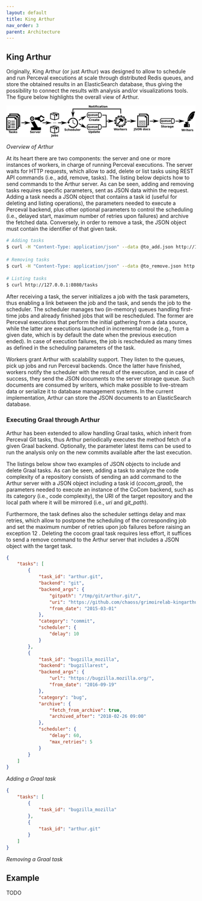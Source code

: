 ```yaml
---
layout: default
title: King Arthur
nav_order: 3
parent: Architecture
---
```


## King Arthur

Originally, King Arthur (or just Arthur) was designed to allow to schedule and run Perceval executions at scale through distributed Redis queues, and store the obtained results in an ElasticSearch database, thus giving the possibility to
connect the results with analysis and/or visualizations tools. The figure below highlights the overall view of Arthur. 

![](../../assets/kingarthur-oneline.png)

*Overview of Arthur*

At its heart there are two components: the server and one or more instances of workers, in charge of running Perceval executions. The server waits for HTTP requests, which allow to add,
delete or list tasks using REST API commands (i.e., add, remove, tasks). The listing below depicts how to send commands to the Arthur server. As can be seen, adding and removing tasks
requires specific parameters, sent as JSON data within the request. Adding a task needs a JSON object that contains a task id (useful for deleting and listing operations), the
parameters needed to execute a Perceval backend, plus other optional parameters to control the scheduling (i.e., delayed start, maximum number of retries upon failures) and archive
the fetched data. Conversely, in order to remove a task, the JSON object must contain the identifier of that given task.

```bash
# Adding tasks
$ curl -H "Content-Type: application/json" --data @to_add.json http://127.0.0.1:8080/add

# Removing tasks
$ curl -H "Content-Type: application/json" --data @to_remove.json http://127.0.0.1:8080/remove

# Listing tasks
$ curl http://127.0.0.1:8080/tasks
```

After receiving a task, the server initializes a job with the task parameters, thus enabling a link between the job and the task, and sends the job to the scheduler. The scheduler
manages two (in-memory) queues handling first-time jobs and already finished jobs that will be rescheduled. The former are Perceval executions that perform the initial gathering from
a data source, while the latter are executions launched in incremental mode (e.g., from a given date, which is by default the date when the previous execution ended). In case of
execution failures, the job is rescheduled as many times as defined in the scheduling parameters of the task.

Workers grant Arthur with scalability support. They listen to the queues, pick up jobs and run Perceval backends. Once the latter have finished, workers notify the scheduler with the result of the execution, and in case of success, they send the
JSON documents to the server storage queue. Such documents are consumed by writers, which make possible to live-stream data or serialize it to database management systems. In the
current implementation, Arthur can store the JSON documents to an ElasticSearch database.

### Executing Graal through Arthur
Arthur has been extended to allow handling Graal tasks, which inherit from Perceval Git tasks, thus Arthur periodically executes the method fetch of a given Graal backend. Optionally, the parameter latest items can be used to run the analysis
only on the new commits available after the last execution.

The listings below show two examples of JSON objects to include and delete Graal tasks. As can be seen, adding a task to analyze the code complexity of a repository consists of sending an add
command to the Arthur server with a JSON object including a task id (*cocom_graal*), the parameters needed to execute an instance of the CoCom backend, such as its category (i.e.,
code complexity), the URI of the target repository and the local path where it will be mirrored (i.e., *uri* and *git_path*).

Furthermore, the task defines also the scheduler settings delay and max retries, which allow to postpone the scheduling of the corresponding job and set the maximum number of retries upon job failures before raising an exception 12 . Deleting the
cocom graal task requires less effort, it suffices to send a remove command to the Arthur server that includes a JSON object with the target task.

```json
{
    "tasks": [
        {
            "task_id": "arthur.git",
            "backend": "git",
            "backend_args": {
                "gitpath": "/tmp/git/arthur.git/",
                "uri": "https://github.com/chaoss/grimoirelab-kingarthur.git",
                "from_date": "2015-03-01"
            },
            "category": "commit",
            "scheduler": {
                "delay": 10
            }
        },
        {
            "task_id": "bugzilla_mozilla",
            "backend": "bugzillarest",
            "backend_args": {
                "url": "https://bugzilla.mozilla.org/",
                "from_date": "2016-09-19"
            },
            "category": "bug",
            "archive": {
                "fetch_from_archive": true,
                "archived_after": "2018-02-26 09:00"
            },
            "scheduler": {
                "delay": 60,
                "max_retries": 5
            }
        }
    ]
}
``` 
*Adding a Graal task*

```json
{
    "tasks": [
        {
            "task_id": "bugzilla_mozilla"
        },
        {
            "task_id": "arthur.git"
        }
    ]
}
```
*Removing a Graal task*

## Example
TODO
